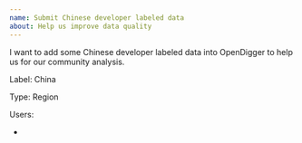 ```yaml
---
name: Submit Chinese developer labeled data
about: Help us improve data quality
---
```


I want to add some Chinese developer labeled data into OpenDigger to help us for our community analysis.

Label: China

Type: Region

Users:

- 

<!-- Put user login with a "- " to submit the info, like:

- wu-sheng
- WillemJiang

-->
